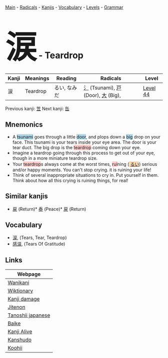 <style> bigfont {font-size: 100px}</style>
[Main](../index.md) -
[Radicals](../radicals.md) -
[Kanjis](../kanjis.md) -
[Vocabulary](../vocabulary.md) -
[Levels](../levels.md) -
[Grammar](../grammar.md)
# <bigfont> 涙</bigfont> - Teardrop 

| Kanji | Meanings | Reading | Radicals | Level |
| --- | --- | --- | --- | --- |
| 涙 | Teardrop | るい, なみだ | [氵](../radicals/氵.md) (Tsunami), [戸](../radicals/戸.md) (Door), [大](../radicals/大.md) (Big),  | [Level 44](../levels/wk_level44.md) |

Previous kanji: [笠](笠.md) Next kanji: [缶](缶.md) 

## Mnemonics
 * A <span style="background-color:#ADD8E6"> tsunami</span> goes through a little <span style="background-color:#ADD8E6"> door</span>, and plops down a <span style="background-color:#ADD8E6"> big</span> drop on your face. This tsunami is your tears inside your eye area. The door is your tear duct. The big drop is the <span style="background-color:#ffcccb"> teardrop</span> coming down your eye.
* Imagine a teardrop going through this process to get out of your eye, though in a more miniature teardrop size.
* Your <span style="background-color:#ffcccb"> teardrop</span>s always come at the worst times, <span style="background-color:#ffcccb"> rui</span>ning (<span style="background-color:#fed8b1"> [るい](https://jisho.org/search/るい)</span>) serious and/or happy moments. You can't stop crying. it is ruining your life!
* Think of several inappropriate situations to cry in. Put yourself in them. Think about how all this crying is ruining things, for real!


## Similar kanjis
 * [戻](戻.md) (Return)* [泰](泰.md) (Peace)* [戻](戻.md) (Return)


## Vocabulary
 * [涙](../vocabulary/涙.md), (Tears, Tear, Teardrop)
* [感涙](../vocabulary/涙.md), (Tears Of Gratitude)



## Links 

| Webpage |
| --- |
| [Wanikani          ](https://www.wanikani.com/kanji/涙) |
| [Wiktionary        ](https://en.wiktionary.org/wiki/涙) |
| [Kanji damage      ](http://www.kanjidamage.com/kanji/search?utf8=✓&q=涙) |
| [Jitenon           ](https://jitenon.com/kanji/涙) |
| [Tanoshii japanese ](https://www.tanoshiijapanese.com/dictionary/kanji.cfm?k=涙) |
| [Baike             ](https://baike.baidu.com/item/涙) |
| [Kanji Alive       ](https://app.kanjialive.com/涙) |
| [Kanshudo          ](https://www.kanshudo.com/searchmn?q=涙) |
| [Koohii            ](https://kanji.koohii.com/study/kanji/涙) |
